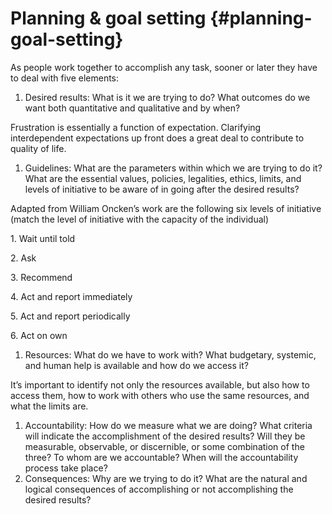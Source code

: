 # Planning &amp; goal setting {#planning-goal-setting}

As people work together to accomplish any task, sooner or later they have to deal with five elements:

1.  Desired results: What is it we are trying to do? What outcomes do we want both quantitative and qualitative and by when?

Frustration is essentially a function of expectation. Clarifying interdependent expectations up front does a great deal to contribute to quality of life.

1.  Guidelines: What are the parameters within which we are trying to do it? What are the essential values, policies, legalities, ethics, limits, and levels of initiative to be aware of in going after the desired results?

Adapted from William Oncken’s work are the following six levels of initiative (match the level of initiative with the capacity of the individual)

1\. Wait until told

2\. Ask

3\. Recommend

4\. Act and report immediately

5\. Act and report periodically

6\. Act on own

1.  Resources: What do we have to work with? What budgetary, systemic, and human help is available and how do we access it?

It’s important to identify not only the resources available, but also how to access them, how to work with others who use the same resources, and what the limits are.

1.  Accountability: How do we measure what we are doing? What criteria will indicate the accomplishment of the desired results? Will they be measurable, observable, or discernible, or some combination of the three? To whom are we accountable? When will the accountability process take place?
2.  Consequences: Why are we trying to do it? What are the natural and logical consequences of accomplishing or not accomplishing the desired results?